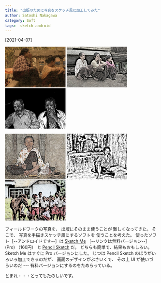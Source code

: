 ```yaml
---
title: "出版のために写真をスケッチ風に加工してみた"
author: Satoshi Nakagawa
category: Soft
tags:  sketch android
---
```


[2021-04-07]  

<a href=/pict/2021-04-06-ngada.jpg><img src="/pict/2021-04-06-ngada.jpg" alt="" width="200"/></a>
<a href=/pict/2021-04-06-atafai.jpg><img src="/pict/2021-04-06-atafai.jpg" alt="" width="200"/></a>
<a href=/pict/2021-04-06-mata.jpg><img src="/pict/2021-04-06-mata.jpg" alt="" width="200"/></a>

<a href=/pict/2021-04-06-jara.jpg><img src="/pict/2021-04-06-jara.jpg" alt="" width="200"/></a>
<a href=/pict/2021-04-06-kaju.jpg><img src="/pict/2021-04-06-kaju.jpg" alt="" width="200"/></a>
<a href=/pict/2021-04-06-lio.jpg><img src="/pict/2021-04-06-lio.jpg" alt="" width="200"/></a>

 フィールドワークの写真を、
出版にそのまま使うことが
難しくなってきた。
そこで、
写真を手描きスケッチ風にするソフトを
使うことを考えた。
使ったソフト［--アンドロイドです--］は
[Sketch Me](https://play.google.com/store/apps/details?id=com.xnview.XnSketch&hl=ja&gl=US) ［--リンクは無料バージョン--］
(Pro) （160円）
と [Pencil Sketch](https://play.google.com/store/apps/details?id=com.dumplingsandwich.pencilsketch&hl=ja&gl=US) だ。
どちらも簡単で、結果もおもしろい。
Sketch Me はすぐに Pro バージョンにした。
じつは Pencil Sketch のほうがいろいろ加工できるのだが、
画面のデザインがぶさいくで、
その上 UI が使いづらいのだ ---
有料バージョンにするのをためらっている。

 とまれ・・・とってもたのしいです。

